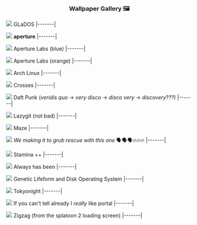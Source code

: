 <div align="center">
    <h3>Wallpaper Gallery 🖼️</h3>
</div>

![](https://github.com/Narmis-E/hyprland-dots/blob/main/tokyonight-v2/wallpapers/GLaDOS.jpeg) GLaDOS
|-------|

![](https://github.com/Narmis-E/hyprland-dots/blob/main/tokyonight-v2/wallpapers/aperture.png) **aperture**
|-------|

![](https://github.com/Narmis-E/hyprland-dots/blob/main/tokyonight-v2/wallpapers/aperture_labs.png) Aperture Labs (blue)
|-------|

![](https://github.com/Narmis-E/hyprland-dots/blob/main/tokyonight-v2/wallpapers/aperture_labs_orange.png) Aperture Labs (orange)
|-------|

![](https://github.com/Narmis-E/hyprland-dots/blob/main/tokyonight-v2/wallpapers/arch.png) Arch Linux
|-------|

![](https://github.com/Narmis-E/hyprland-dots/blob/main/tokyonight-v2/wallpapers/crosses.png) Crosses 
|-------|

![](https://github.com/Narmis-E/hyprland-dots/blob/main/tokyonight-v2/wallpapers/dp.png) Daft Punk (*veridis quo* -> *very disco* -> *disco very* -> *discovery*???)
|-------|

![](https://github.com/Narmis-E/hyprland-dots/blob/main/tokyonight-v2/wallpapers/lazygit.png) Lazygit (not bad)
|-------|

![](https://github.com/Narmis-E/hyprland-dots/blob/main/tokyonight-v2/wallpapers/maze.png) Maze
|-------|

![](https://github.com/Narmis-E/hyprland-dots/blob/main/tokyonight-v2/wallpapers/rmrf.png) *We making it to grub rescue with this one* 🗣️🗣️🗣️🔥🔥🔥
|-------|

![](https://github.com/Narmis-E/hyprland-dots/blob/main/tokyonight-v2/wallpapers/stamina%2B.png) Stamina ++
|-------|

![](https://github.com/Narmis-E/hyprland-dots/blob/main/tokyonight-v2/wallpapers/thecakeisalie.png) Always has been
|-------|

![](https://github.com/Narmis-E/hyprland-dots/blob/main/tokyonight-v2/wallpapers/tn-glados-better.jpg) Genetic Lifeform and Disk Operating System
|-------|

![](https://github.com/Narmis-E/hyprland-dots/blob/main/tokyonight-v2/wallpapers/tokyonight.png) Tokyonight
|-------|

![](https://github.com/Narmis-E/hyprland-dots/blob/main/tokyonight-v2/wallpapers/wheatly-better.png) If you can't tell already I *really* like portal
|-------|

![](https://github.com/Narmis-E/hyprland-dots/blob/main/tokyonight-v2/wallpapers/zigzag.png) Zigzag (from the splatoon 2 loading screen)
|-------|
